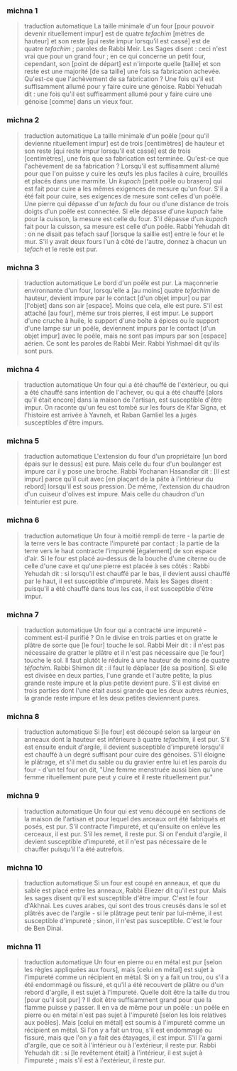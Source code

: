 
### michna 1
> traduction automatique
La taille minimale d'un four [pour pouvoir devenir rituellement impur] est de quatre <em>tefachim</em> [mètres de hauteur] et son reste [qui reste impur lorsqu'il est cassé] est de quatre <em>tefachim</em> ; paroles de Rabbi Meir. Les Sages disent : ceci n'est vrai que pour un grand four ; en ce qui concerne un petit four, cependant, son [point de départ] est n'importe quelle [taille] et son reste est une majorité [de sa taille] une fois sa fabrication achevée. Qu'est-ce que l'achèvement de sa fabrication ? Une fois qu'il est suffisamment allumé pour y faire cuire une génoise. Rabbi Yehudah dit : une fois qu'il est suffisamment allumé pour y faire cuire une génoise [comme] dans un vieux four.

### michna 2
> traduction automatique
La taille minimale d'un poêle [pour qu'il devienne rituellement impur] est de trois [centimètres] de hauteur et son reste [qui reste impur lorsqu'il est cassé] est de trois [centimètres], une fois que sa fabrication est terminée. Qu'est-ce que l'achèvement de sa fabrication ? Lorsqu'il est suffisamment allumé pour que l'on puisse y cuire les œufs les plus faciles à cuire, brouillés et placés dans une marmite. Un <em>kupach</em> [petit poêle ou brasero] qui est fait pour cuire a les mêmes exigences de mesure qu'un four. S'il a été fait pour cuire, ses exigences de mesure sont celles d'un poêle. Une pierre qui dépasse d'un <em>tefach</em> du four ou d'une distance de trois doigts d'un poêle est connectée. Si elle dépasse d'une <em>kupach</em> faite pour la cuisson, la mesure est celle du four. S'il dépasse d'un <em>kupach</em> fait pour la cuisson, sa mesure est celle d'un poêle. Rabbi Yehudah dit : on ne disait pas tefach sauf [lorsque la saillie est] entre le four et le mur. S'il y avait deux fours l'un à côté de l'autre, donnez à chacun un <em>tefach</em> et le reste est pur.

### michna 3
> traduction automatique
Le bord d'un poêle est pur. La maçonnerie environnante d'un four, lorsqu'elle a [au moins] quatre <em>tefachim</em> de hauteur, devient impure par le contact [d'un objet impur] ou par [l'objet] dans son air [espace]. Moins que cela, elle est pure. S'il est attaché [au four], même sur trois pierres, il est impur. Le support d'une cruche à huile, le support d'une boîte à épices ou le support d'une lampe sur un poêle, deviennent impurs par le contact [d'un objet impur] avec le poêle, mais ne sont pas impurs par son [espace] aérien. Ce sont les paroles de Rabbi Meir. Rabbi Yishmael dit qu'ils sont purs.

### michna 4
> traduction automatique
Un four qui a été chauffé de l'extérieur, ou qui a été chauffé sans intention de l'achever, ou qui a été chauffé [alors qu'il était encore] dans la maison de l'artisan, est susceptible d'être impur. On raconte qu'un feu est tombé sur les fours de Kfar Signa, et l'histoire est arrivée à Yavneh, et Raban Gamliel les a jugés susceptibles d'être impurs.

### michna 5
> traduction automatique
L'extension du four d'un propriétaire [un bord épais sur le dessus] est pure. Mais celle du four d'un boulanger est impure car il y pose une broche. Rabbi Yochanan Hasandlar dit : [Il est impur] parce qu'il cuit avec [en plaçant de la pâte à l'intérieur du rebord] lorsqu'il est sous pression. De même, l'extension du chaudron d'un cuiseur d'olives est impure. Mais celle du chaudron d'un teinturier est pure.

### michna 6
> traduction automatique
Un four à moitié rempli de terre - la partie de la terre vers le bas contracte l'impureté par contact ; la partie de la terre vers le haut contracte l'impureté [également] de son espace d'air. Si le four est placé au-dessus de la bouche d'une citerne ou de celle d'une cave et qu'une pierre est placée à ses côtés :  Rabbi Yehudah dit : si lorsqu'il est chauffé par le bas, il devient aussi chauffé par le haut, il est susceptible d'impureté. Mais les Sages disent : puisqu'il a été chauffé dans tous les cas, il est susceptible d'être impur.

### michna 7
> traduction automatique
Un four qui a contracté une impureté - comment est-il purifié ?  On le divise en trois parties et on gratte le plâtre de sorte que [le four] touche le sol. Rabbi Meir dit : il n'est pas nécessaire de gratter le plâtre et il n'est pas nécessaire que [le four] touche le sol. Il faut plutôt le réduire à une hauteur de moins de quatre <em>téfachim</em>.  Rabbi Shimon dit : il faut le déplacer [de sa position]. Si elle est divisée en deux parties, l'une grande et l'autre petite, la plus grande reste impure et la plus petite devient pure. S'il est divisé en trois parties dont l'une était aussi grande que les deux autres réunies, la grande reste impure et les deux petites deviennent pures.

### michna 8
> traduction automatique
Si [le four] est découpé selon sa largeur en anneaux dont la hauteur est inférieure à quatre <em>tefachim</em>, il est pur.  S'il est ensuite enduit d'argile, il devient susceptible d'impureté lorsqu'il est chauffé à un degré suffisant pour cuire des génoises.  S'il éloigne le plâtrage, et s'il met du sable ou du gravier entre lui et les parois du four - d'un tel four on dit, "Une femme menstruée aussi bien qu'une femme rituellement pure peut y cuire et il reste rituellement pur."

### michna 9
> traduction automatique
Un four qui est venu découpé en sections de la maison de l'artisan et pour lequel des arceaux ont été fabriqués et posés, est pur. S'il contracte l'impureté, et qu'ensuite on enlève les cerceaux, il est pur. S'il les remet, il reste pur. Si on l'enduit d'argile, il devient susceptible d'impureté, et il n'est pas nécessaire de le chauffer puisqu'il l'a été autrefois.

### michna 10
> traduction automatique
Si un four est coupé en anneaux, et que du sable est placé entre les anneaux, Rabbi Eliezer dit qu'il est pur. Mais les sages disent qu'il est susceptible d'être impur. C'est le four d'Akhnai. Les cuves arabes, qui sont des trous creusés dans le sol et plâtrés avec de l'argile - si le plâtrage peut tenir par lui-même, il est susceptible d'impureté ; sinon, il n'est pas susceptible.  C'est le four de Ben Dinai.

### michna 11
> traduction automatique
Un four en pierre ou en métal est pur [selon les règles appliquées aux fours], mais [celui en métal] est sujet à l'impureté comme un récipient en métal. Si on y a fait un trou, ou s'il a été endommagé ou fissuré, et qu'il a été recouvert de plâtre ou d'un rebord d'argile, il est sujet à l'impureté. Quelle doit être la taille du trou [pour qu'il soit pur] ? Il doit être suffisamment grand pour que la flamme puisse y passer.  Il en va de même pour un poêle : un poêle en pierre ou en métal n'est pas sujet à l'impureté [selon les lois relatives aux poêles]. Mais [celui en métal] est soumis à l'impureté comme un récipient en métal. Si l'on y a fait un trou, s'il est endommagé ou fissuré, mais que l'on y a fait des étayages, il est impur. S'il l'a garni d'argile, que ce soit à l'intérieur ou à l'extérieur, il reste pur.  Rabbi Yehudah dit : si [le revêtement était] à l'intérieur, il est sujet à l'impureté ; mais s'il est à l'extérieur, il reste pur.
